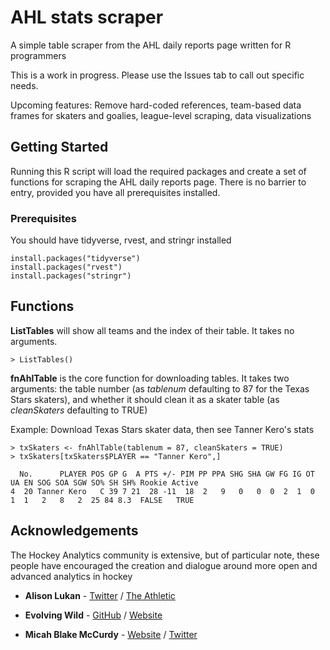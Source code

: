 # AHL stats scraper
A simple table scraper from the AHL daily reports page written for R programmers
 
This is a work in progress. Please use the Issues tab to call out specific needs.

Upcoming features: Remove hard-coded references, team-based data frames for skaters and goalies, league-level scraping, data visualizations

## Getting Started
Running this R script will load the required packages and create a set of functions for scraping the AHL daily reports page. There is no barrier to entry, provided you have all prerequisites installed.

### Prerequisites
You should have tidyverse, rvest, and stringr installed
```
install.packages("tidyverse")
install.packages("rvest")
install.packages("stringr")
```

## Functions
**ListTables** will show all teams and the index of their table. It takes no arguments.
```
> ListTables()
```


**fnAhlTable** is the core function for downloading tables. It takes two arguments: the table number (as _tablenum_ defaulting to 87 for the Texas Stars skaters), and whether it should clean it as a skater table (as _cleanSkaters_ defaulting to TRUE)

Example: Download Texas Stars skater data, then see Tanner Kero's stats
```
> txSkaters <- fnAhlTable(tablenum = 87, cleanSkaters = TRUE)
> txSkaters[txSkaters$PLAYER == "Tanner Kero",]

  No.      PLAYER POS GP G  A PTS +/- PIM PP PPA SHG SHA GW FG IG OT UA EN SOG SOA SGW SO% SH SH% Rookie Active
4  20 Tanner Kero   C 39 7 21  28 -11  18  2   9   0   0  0  2  1  0  1  1   2   8   2  25 84 8.3  FALSE   TRUE
```

## Acknowledgements
The Hockey Analytics community is extensive, but of particular note, these people have encouraged the creation and dialogue around more open and advanced analytics in hockey

* **Alison Lukan** - [Twitter](https://twitter.com/alisonl) / [The Athletic](https://theathletic.com/author/alison-lukan/)

* **Evolving Wild** - [GitHub](https://github.com/evolvingwild) / [Website](https://evolving-hockey.com/)

* **Micah Blake McCurdy** - [Website](https://hockeyviz.com/) / [Twitter](https://twitter.com/IneffectiveMath)




